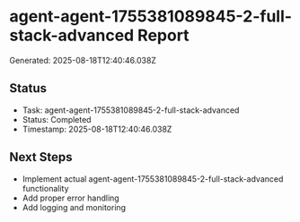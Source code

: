 # agent-agent-1755381089845-2-full-stack-advanced Report

Generated: 2025-08-18T12:40:46.038Z

## Status
- Task: agent-agent-1755381089845-2-full-stack-advanced
- Status: Completed
- Timestamp: 2025-08-18T12:40:46.038Z

## Next Steps
- Implement actual agent-agent-1755381089845-2-full-stack-advanced functionality
- Add proper error handling
- Add logging and monitoring
